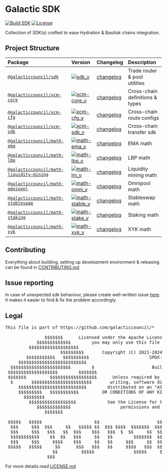 # Galactic SDK

[![Build SDK](https://github.com/galacticcouncil/sdk/actions/workflows/main.yml/badge.svg)](https://github.com/galacticcouncil/sdk/actions/workflows/main.yml)
[![License](https://img.shields.io/github/license/galacticcouncil/sdk)](https://github.com/galacticcouncil/sdk/blob/master/LICENSE.md)

Collection of SDK(s) crafted to ease Hydration & Basilisk chains integration.

## Project Structure

[sdk_v]: https://img.shields.io/npm/v/@galacticcouncil/sdk.svg
[sdk_npm]: https://www.npmjs.com/package/@galacticcouncil/sdk
[sdk_log]: ./packages/sdk/CHANGELOG.md
[sdk]: ./packages/sdk

[xcm-core_v]: https://img.shields.io/npm/v/@galacticcouncil/xcm-core.svg
[xcm-core_npm]: https://www.npmjs.com/package/@galacticcouncil/xcm-core
[xcm-core_log]: ./packages/xcm-core/CHANGELOG.md
[xcm-core]: ./packages/xcm-core

[xcm-cfg_v]: https://img.shields.io/npm/v/@galacticcouncil/xcm-cfg.svg
[xcm-cfg_npm]: https://www.npmjs.com/package/@galacticcouncil/xcm-cfg
[xcm-cfg_log]: ./packages/xcm-cfg/CHANGELOG.md
[xcm-cfg]: ./packages/xcm-cfg

[xcm-sdk_v]: https://img.shields.io/npm/v/@galacticcouncil/xcm-sdk.svg
[xcm-sdk_npm]: https://www.npmjs.com/package/@galacticcouncil/xcm-sdk
[xcm-sdk_log]: ./packages/xcm-sdk/CHANGELOG.md
[xcm-sdk]: ./packages/xcm-sdk

[math-ema_v]: https://img.shields.io/npm/v/@galacticcouncil/math-ema.svg
[math-ema_npm]: https://www.npmjs.com/package/@galacticcouncil/math-ema
[math-ema_log]: ./packages/math-ema/CHANGELOG.md
[math-ema]: ./packages/math-ema

[math-lbp_v]: https://img.shields.io/npm/v/@galacticcouncil/math-lbp.svg
[math-lbp_npm]: https://www.npmjs.com/package/@galacticcouncil/math-lbp
[math-lbp_log]: ./packages/math-lbp/CHANGELOG.md
[math-lbp]: ./packages/math-lbp

[math-lm_v]: https://img.shields.io/npm/v/@galacticcouncil/math-liquidity-mining.svg
[math-lm_npm]: https://www.npmjs.com/package/@galacticcouncil/math-liquidity-mining
[math-lm_log]: ./packages/math-liquidity-mining/CHANGELOG.md
[math-lm]: ./packages/math-liquidity-mining

[math-omni_v]: https://img.shields.io/npm/v/@galacticcouncil/math-omnipool.svg
[math-omni_npm]: https://www.npmjs.com/package/@galacticcouncil/math-omnipool
[math-omni_log]: ./packages/math-omnipool/CHANGELOG.md
[math-omni]: ./packages/math-omnipool

[math-stable_v]: https://img.shields.io/npm/v/@galacticcouncil/math-stableswap.svg
[math-stable_npm]: https://www.npmjs.com/package/@galacticcouncil/math-stableswap
[math-stable_log]: ./packages/math-stableswap/CHANGELOG.md
[math-stable]: ./packages/math-stableswap

[math-stake_v]: https://img.shields.io/npm/v/@galacticcouncil/math-staking.svg
[math-stake_npm]: https://www.npmjs.com/package/@galacticcouncil/math-staking
[math-stake_log]: ./packages/math-staking/CHANGELOG.md
[math-stake]: ./packages/math-staking

[math-xyk_v]: https://img.shields.io/npm/v/@galacticcouncil/math-xyk.svg
[math-xyk_npm]: https://www.npmjs.com/package/@galacticcouncil/math-xyk
[math-xyk_log]: ./packages/math-xyk/CHANGELOG.md
[math-xyk]: ./packages/math-xyk

| Package                                             | Version                             | Changelog                    | Description                     |
| :-------------------------------------------------- | :---------------------------------- | :--------------------------- | :------------------------------ |
| [`@galacticcouncil/sdk`][sdk]                       | [![sdk_v]][sdk_npm]                 | [changelog][sdk_log]         | Trade router & pool utilities   |
| [`@galacticcouncil/xcm-core`][xcm-core]             | [![xcm-core_v]][xcm-core_npm]       | [changelog][xcm-core_log]    | Cross-chain definitions & types |
| [`@galacticcouncil/xcm-cfg`][xcm-cfg]               | [![xcm-cfg_v]][xcm-cfg_npm]         | [changelog][xcm-cfg_log]     | Cross-chain route configs       |
| [`@galacticcouncil/xcm-sdk`][xcm-sdk]               | [![xcm-sdk_v]][xcm-sdk_npm]         | [changelog][xcm-sdk_log]     | Cross-chain transfer sdk        |
| [`@galacticcouncil/math-ema`][math-ema]             | [![math-ema_v]][math-ema_npm]       | [changelog][math-ema_log]    | EMA math                        |
| [`@galacticcouncil/math-lbp`][math-lbp]             | [![math-lbp_v]][math-lbp_npm]       | [changelog][math-lbp_log]    | LBP math                        |
| [`@galacticcouncil/math-liquidity-mining`][math-lm] | [![math-lm_v]][math-lm_npm]         | [changelog][math-lm_log]     | Liquidity mining math           |
| [`@galacticcouncil/math-omnipool`][math-omni]       | [![math-omni_v]][math-omni_npm]     | [changelog][math-omni_log]   | Omnipool math                   |
| [`@galacticcouncil/math-stableswap`][math-stable]   | [![math-stable_v]][math-stable_npm] | [changelog][math-stable_log] | Stableswap math                 |
| [`@galacticcouncil/math-staking`][math-stake]       | [![math-stake_v]][math-stake_npm]   | [changelog][math-stake_log]  | Staking math                    |
| [`@galacticcouncil/math-xyk`][math-xyk]             | [![math-xyk_v]][math-xyk_npm]       | [changelog][math-xyk_log]    | XYK math                        |

## Contributing

Everything about building, setting up development environment & releasing can be found in [CONTRIBUTING.md](CONTRIBUTING.md)

## Issue reporting

In case of unexpected sdk behaviour, please create well-written issue [here](https://github.com/galacticcouncil/sdk/issues/new). It makes it easier to find & fix the problem accordingly.

## Legal

<pre>
This file is part of https://github.com/galacticcouncil/*
                             
               $$$$$$$      Licensed under the Apache License, Version 2.0 (the "License")
            $$$$$$$$$$$$$        you may only use this file in compliance with the License
         $$$$$$$$$$$$$$$$$$$            
                     $$$$$$$$$       Copyright (C) 2021-2024  Intergalactic, Limited (GIB)
        $$$$$$$$$$$   $$$$$$$$$$                       SPDX-License-Identifier: Apache-2.0
     $$$$$$$$$$$$$$$$$$$$$$$$$$                            
  $$$$$$$$$$$$$$$$$$$$$$$        $                      Built with <3 for decentralisation
 $$$$$$$$$$$$$$$$$$$        $$$$$$$                            
 $$$$$$$         $$$$$$$$$$$$$$$$$$      Unless required by applicable law or agreed to in 
  $       $$$$$$$$$$$$$$$$$$$$$$$       writing, software distributed under the License is 
     $$$$$$$$$$$$$$$$$$$$$$$$$$        distributed on an "AS IS" BASIS, WITHOUT WARRANTIES 
     $$$$$$$$$   $$$$$$$$$$$         OR CONDITIONS OF ANY KIND, either express or implied.
       $$$$$$$$                      
         $$$$$$$$$$$$$$$$$$            See the License for the specific language governing
            $$$$$$$$$$$$$                   permissions and limitations under the License.
               $$$$$$$             
                                                                $$                        
 $$$$$   $$$$$                    $$                      $$                            
  $$$     $$$  $$$     $$   $$$$$ $$  $$$ $$$$  $$$$$$$  $$$$  $$$    $$$$$$   $$ $$$$$$  
  $$$     $$$   $$$   $$  $$$    $$$   $$$  $  $$     $$  $$    $$  $$     $$$  $$$   $$$ 
  $$$$$$$$$$$    $$  $$   $$$     $$   $$        $$$$$$$  $$    $$  $$     $$$  $$     $$ 
  $$$     $$$     $$$$    $$$     $$   $$     $$$     $$  $$    $$  $$$     $$  $$     $$ 
 $$$$$   $$$$$     $$      $$$   $$$   $$     $$$$   $$$  $$    $$   $$$   $$   $$    $$$ 
                  $$         $$$$$               $$$$$     $$          $$$$             
                $$$                     
</pre>

For more details read [LICENSE.md](LICENSE.md)

